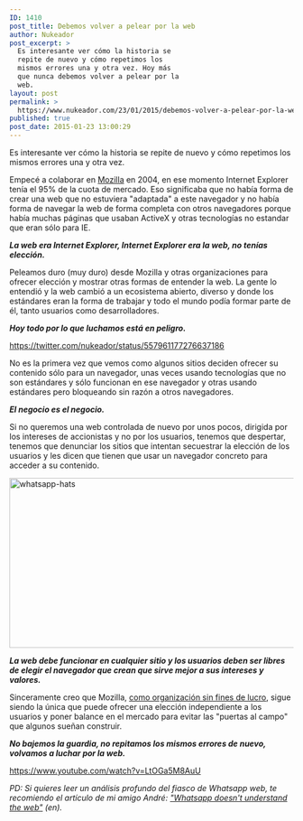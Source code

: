 ```yaml
---
ID: 1410
post_title: Debemos volver a pelear por la web
author: Nukeador
post_excerpt: >
  Es interesante ver cómo la historia se
  repite de nuevo y cómo repetimos los
  mismos errores una y otra vez. Hoy más
  que nunca debemos volver a pelear por la
  web.
layout: post
permalink: >
  https://www.nukeador.com/23/01/2015/debemos-volver-a-pelear-por-la-web/
published: true
post_date: 2015-01-23 13:00:29
---
```

Es interesante ver cómo la historia se repite de nuevo y cómo repetimos los mismos errores una y otra vez.

Empecé a colaborar en <a href="http://mozilla.org/">Mozilla</a> en 2004, en ese momento Internet Explorer tenía el 95% de la cuota de mercado. Eso significaba que no había forma de crear una web que no estuviera "adaptada" a este navegador y no había forma de navegar la web de forma completa con otros navegadores porque había muchas páginas que usaban ActiveX y otras tecnologías no estandar que eran sólo para IE.

<strong><em>La web era Internet Explorer, Internet Explorer era la web, no tenías elección.</em></strong>

Peleamos duro (muy duro) desde Mozilla y otras organizaciones para ofrecer elección y mostrar otras formas de entender la web. La gente lo entendió y la web cambió a un ecosistema abierto, diverso y donde los estándares eran la forma de trabajar y todo el mundo podía formar parte de él, tanto usuarios como desarrolladores.

<strong><em>Hoy todo por lo que luchamos está en peligro.</em></strong>

https://twitter.com/nukeador/status/557961177276637186

No es la primera vez que vemos como algunos sitios deciden ofrecer su contenido sólo para un navegador, unas veces usando tecnologías que no son estándares y sólo funcionan en ese navegador y otras usando estándares pero bloqueando sin razón a otros navegadores.

<strong><em>El negocio es el negocio. </em></strong>

Si no queremos una web controlada de nuevo por unos pocos, dirigida por los intereses de accionistas y no por los usuarios, tenemos que despertar, tenemos que denunciar los sitios que intentan secuestrar la elección de los usuarios y les dicen que tienen que usar un navegador concreto para acceder a su contenido.

<img class="aligncenter size-full wp-image-1396" src="http://www.nukeador.com/wp-content/uploads/2015/01/whatsapp-hats.png" alt="whatsapp-hats" width="861" height="301" />

<strong><em>La web debe funcionar en cualquier sitio y los usuarios deben ser libres de elegir el navegador que crean que sirve mejor a sus intereses y valores.</em></strong>

Sinceramente creo que Mozilla, <a title="La misión de Mozilla" href="http://mozilla.org/mission">como organización sin fines de lucro</a>, sigue siendo la única que puede ofrecer una elección independiente a los usuarios y poner balance en el mercado para evitar las "puertas al campo" que algunos sueñan construir.

<em><strong>No bajemos la guardia, no repitamos los mismos errores de nuevo, volvamos a luchar por la web.</strong></em>

https://www.youtube.com/watch?v=LtOGa5M8AuU

<em>PD: Si quieres leer un análisis profundo del fiasco de Whatsapp web, te recomiendo el artículo de mi amigo André: <a title="No, they don't" href="http://andregarzia.com/posts/en/whatsappdoesntunderstandtheweb/">"Whatsapp doesn't understand the web"</a> (en).</em>